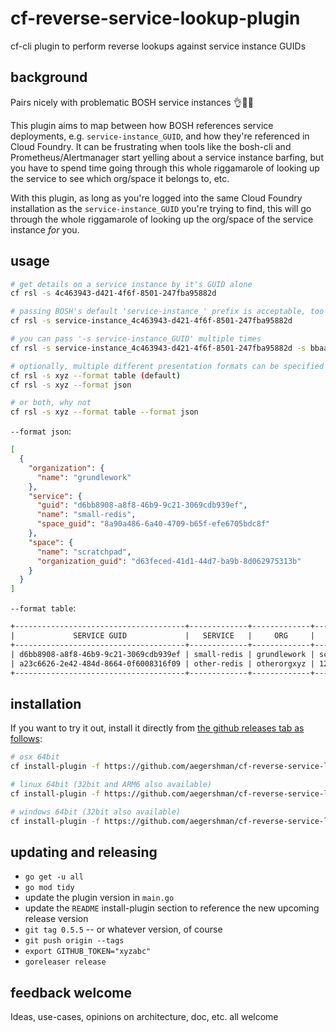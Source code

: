 # cf-reverse-service-lookup-plugin

cf-cli plugin to perform reverse lookups against service instance GUIDs

## background

Pairs nicely with problematic BOSH service instances 👌👩‍🍳

This plugin aims to map between how BOSH references service deployments, e.g. `service-instance_GUID`, and how they're referenced in Cloud Foundry. It can be frustrating when tools like the bosh-cli and Prometheus/Alertmanager start yelling about a service instance barfing, but you have to spend time going through this whole riggamarole of looking up the service to see which org/space it belongs to, etc.

With this plugin, as long as you're logged into the same Cloud Foundry installation as the `service-instance_GUID` you're trying to find, this will go through the whole riggamarole of looking up the org/space of the service instance _for_ you.

## usage

```sh
# get details on a service instance by it's GUID alone
cf rsl -s 4c463943-d421-4f6f-8501-247fba95882d

# passing BOSH's default 'service-instance_' prefix is acceptable, too
cf rsl -s service-instance_4c463943-d421-4f6f-8501-247fba95882d

# you can pass '-s service-instance_GUID' multiple times
cf rsl -s service-instance_4c463943-d421-4f6f-8501-247fba95882d -s bbaa77df-52e7-4d6a-8c86-d07a7c93ab82

# optionally, multiple different presentation formats can be specified
cf rsl -s xyz --format table (default)
cf rsl -s xyz --format json

# or both, why not
cf rsl -s xyz --format table --format json
```

`--format json`:

```json
[
  {
    "organization": {
      "name": "grundlework"
    },
    "service": {
      "guid": "d6bb8908-a8f8-46b9-9c21-3069cdb939ef",
      "name": "small-redis",
      "space_guid": "8a90a486-6a40-4709-b65f-efe6705bdc8f"
    },
    "space": {
      "name": "scratchpad",
      "organization_guid": "d63feced-41d1-44d7-ba9b-8d062975313b"
    }
  }
]
```

`--format table`:

```txt
+--------------------------------------+-------------+-------------+------------+
|             SERVICE GUID             |   SERVICE   |     ORG     |   SPACE    |
+--------------------------------------+-------------+-------------+------------+
| d6bb8908-a8f8-46b9-9c21-3069cdb939ef | small-redis | grundlework | scratchpad |
| a23c6626-2e42-484d-8664-0f6008316f09 | other-redis | otherorgxyz | 123xyspace |
+--------------------------------------+-------------+-------------+------------+
```

## installation

If you want to try it out, install it directly from [the github releases tab as follows](https://github.com/aegershman/cf-reverse-service-lookup-plugin/releases):

```sh
# osx 64bit
cf install-plugin -f https://github.com/aegershman/cf-reverse-service-lookup-plugin/releases/download/0.5.5/cf-reverse-service-lookup-plugin-darwin

# linux 64bit (32bit and ARM6 also available)
cf install-plugin -f https://github.com/aegershman/cf-reverse-service-lookup-plugin/releases/download/0.5.5/cf-reverse-service-lookup-plugin-amd64

# windows 64bit (32bit also available)
cf install-plugin -f https://github.com/aegershman/cf-reverse-service-lookup-plugin/releases/download/0.5.5/cf-reverse-service-lookup-plugin-windows-amd64.exe
```

## updating and releasing

- `go get -u all`
- `go mod tidy`
- update the plugin version in `main.go`
- update the `README` install-plugin section to reference the new upcoming release version
- `git tag 0.5.5` -- or whatever version, of course
- `git push origin --tags`
- `export GITHUB_TOKEN="xyzabc"`
- `goreleaser release`

## feedback welcome

Ideas, use-cases, opinions on architecture, doc, etc. all welcome

